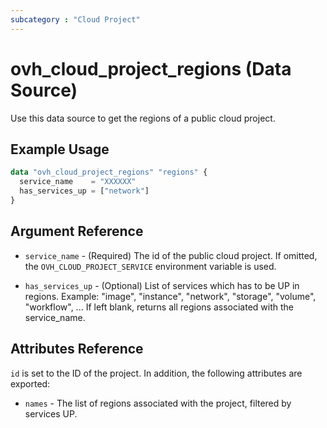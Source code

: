 ```yaml
---
subcategory : "Cloud Project"
---
```


# ovh_cloud_project_regions (Data Source)

Use this data source to get the regions of a public cloud project.

## Example Usage

```terraform
data "ovh_cloud_project_regions" "regions" {
  service_name    = "XXXXXX"
  has_services_up = ["network"]
}
```

## Argument Reference

* `service_name` - (Required) The id of the public cloud project. If omitted, the `OVH_CLOUD_PROJECT_SERVICE` environment variable is used.

* `has_services_up` - (Optional) List of services which has to be UP in regions. Example: "image", "instance", "network", "storage", "volume", "workflow", ... If left blank, returns all regions associated with the service_name.

## Attributes Reference

`id` is set to the ID of the project. In addition, the following attributes are exported:

* `names` - The list of regions associated with the project, filtered by services UP.
